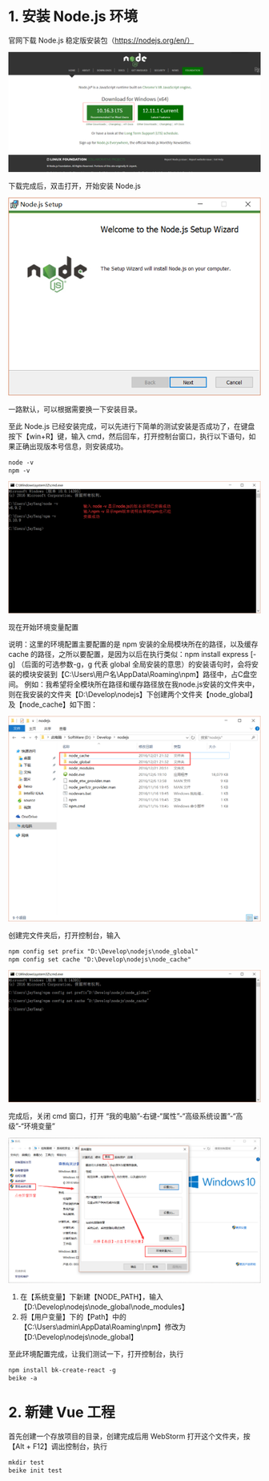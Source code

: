 # 1. 安装 Node.js 环境
官网下载 Node.js 稳定版安装包（https://nodejs.org/en/）

![](./image/1-1.png)

下载完成后，双击打开，开始安装 Node.js

![](./image/1-2.png)


一路默认，可以根据需要换一下安装目录。

至此 Node.js 已经安装完成，可以先进行下简单的测试安装是否成功了，在键盘按下【win+R】键，输入 cmd，然后回车，打开控制台窗口，执行以下语句，如果正确出现版本号信息，则安装成功。
```
node -v
npm -v
```

![](./image/1-3.png)

现在开始环境变量配置

说明：这里的环境配置主要配置的是 npm 安装的全局模块所在的路径，以及缓存 cache 的路径，之所以要配置，是因为以后在执行类似：npm install express [-g] （后面的可选参数-g，g 代表 global 全局安装的意思）的安装语句时，会将安装的模块安装到【C:\Users\用户名\AppData\Roaming\npm】路径中，占C盘空间。
例如：我希望将全模块所在路径和缓存路径放在我node.js安装的文件夹中，则在我安装的文件夹【D:\Develop\nodejs】下创建两个文件夹【node_global】及【node_cache】如下图：

![](./image/1-4.png)

创建完文件夹后，打开控制台，输入
```
npm config set prefix "D:\Develop\nodejs\node_global"
npm config set cache "D:\Develop\nodejs\node_cache"
```

![](./image/1-5.png)

完成后，关闭 cmd 窗口，打开 “我的电脑”-右键-“属性”-“高级系统设置”-“高级”-“环境变量”

![](./image/1-6.png)

1. 在【系统变量】下新建【NODE_PATH】，输入【D:\Develop\nodejs\node_global\node_modules】
2. 将【用户变量】下的【Path】中的【C:\Users\admin\AppData\Roaming\npm】修改为【D:\Develop\nodejs\node_global】

至此环境配置完成，让我们测试一下，打开控制台，执行
```
npm install bk-create-react -g
beike -a
```

# 2. 新建 Vue 工程
首先创建一个存放项目的目录，创建完成后用 WebStorm 打开这个文件夹，按【Alt + F12】调出控制台，执行
```
mkdir test
beike init test
```
